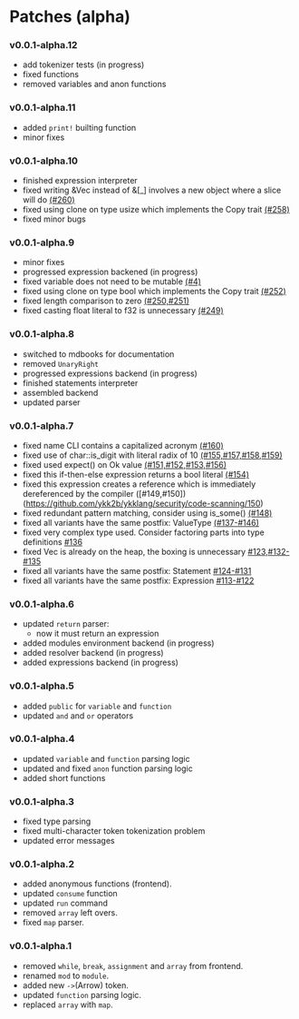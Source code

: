 # Patches (alpha)

### v0.0.1-alpha.12

- add tokenizer tests (in progress)
- fixed functions
- removed variables and anon functions

### v0.0.1-alpha.11

- added `print!` builting function
- minor fixes

### v0.0.1-alpha.10

- finished expression interpreter
- fixed writing &Vec instead of &[_] involves a new object where a slice will do [(#260)](https://github.com/ykk2b/ykklang/security/code-scanning/260)
- fixed using clone on type usize which implements the Copy trait [(#258)](https://github.com/ykk2b/ykklang/security/code-scanning/258)
- fixed minor bugs

### v0.0.1-alpha.9

- minor fixes
- progressed expression backened (in progress)
- fixed variable does not need to be mutable [(#4)](https://github.com/ykk2b/ykklang/security/code-scanning/4)
- fixed using clone on type bool which implements the Copy trait [(#252)](https://github.com/ykk2b/ykklang/security/code-scanning/252)
- fixed length comparison to zero [(#250,#251)](https://github.com/ykk2b/ykklang/security/code-scanning/251)
- fixed casting float literal to f32 is unnecessary [(#249)](https://github.com/ykk2b/ykklang/security/code-scanning/249)

### v0.0.1-alpha.8

- switched to mdbooks for documentation
- removed `UnaryRight`
- progressed expressions backend (in progress)
- finished statements interpreter
- assembled backend
- updated parser

### v0.0.1-alpha.7

- fixed name CLI contains a capitalized acronym [(#160)](https://github.com/ykk2b/ykklang/security/code-scanning/160)
- fixed use of char::is_digit with literal radix of 10 [(#155,#157,#158,#159)](https://github.com/ykk2b/ykklang/security/code-scanning/159)
- fixed used expect() on Ok value [(#151,#152,#153,#156)](https://github.com/ykk2b/ykklang/security/code-scanning/156)
- fixed this if-then-else expression returns a bool literal [(#154)](https://github.com/ykk2b/ykklang/security/code-scanning/154)
- fixed this expression creates a reference which is immediately dereferenced by the compiler ([#149,#150])(https://github.com/ykk2b/ykklang/security/code-scanning/150)
- fixed redundant pattern matching, consider using is_some() [(#148)](https://github.com/ykk2b/ykklang/security/code-scanning/148)
- fixed all variants have the same postfix: ValueType [(#137-#146)](https://github.com/ykk2b/ykklang/security/code-scanning/146)
- fixed very complex type used. Consider factoring parts into type definitions [#136](https://github.com/ykk2b/ykklang/security/code-scanning/136)
- fixed Vec<T> is already on the heap, the boxing is unnecessary [#123,#132-#135](https://github.com/ykk2b/ykklang/security/code-scanning/135)
- fixed all variants have the same postfix: Statement [#124-#131](https://github.com/ykk2b/ykklang/security/code-scanning/131)
- fixed all variants have the same postfix: Expression [#113-#122](https://github.com/ykk2b/ykklang/security/code-scanning/122)

### v0.0.1-alpha.6

- updated `return` parser:
  - now it must return an expression
- added modules environment backend (in progress)
- added resolver backend (in progress)
- added expressions backend (in progress)

### v0.0.1-alpha.5

- added `public` for `variable` and `function`
- updated `and` and `or` operators

### v0.0.1-alpha.4

- updated `variable` and `function` parsing logic
- updated and fixed `anon` function parsing logic
- added short functions

### v0.0.1-alpha.3

- fixed type parsing
- fixed multi-character token tokenization problem
- updated error messages

### v0.0.1-alpha.2

- added anonymous functions (frontend).
- updated `consume` function
- updated `run` command
- removed `array` left overs.
- fixed `map` parser.

### v0.0.1-alpha.1

- removed `while`, `break`, `assignment` and `array` from frontend.
- renamed `mod` to `module`.
- added new `->`(Arrow) token.
- updated `function` parsing logic.
- replaced `array` with `map`.
